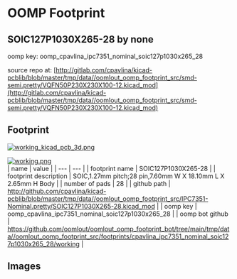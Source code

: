 # OOMP Footprint  
## SOIC127P1030X265-28  by none  
  
oomp key: oomp_cpavlina_ipc7351_nominal_soic127p1030x265_28  
  
source repo at: [http://gitlab.com/cpavlina/kicad-pcblib/blob/master/tmp/data//oomlout_oomp_footprint_src/smd-semi.pretty/VQFN50P230X230X100-12.kicad_mod](http://gitlab.com/cpavlina/kicad-pcblib/blob/master/tmp/data//oomlout_oomp_footprint_src/smd-semi.pretty/VQFN50P230X230X100-12.kicad_mod)  
## Footprint  
  
[![working_kicad_pcb_3d.png](working_kicad_pcb_3d_600.png)](working_kicad_pcb_3d.png)  
  
[![working.png](working_600.png)](working.png)  
| name | value | 
| --- | --- | 
| footprint name | SOIC127P1030X265-28 | 
| footprint description | SOIC,1.27mm pitch;28 pin,7.60mm W X 18.10mm L X 2.65mm H Body | 
| number of pads | 28 | 
| github path | http://github.com/cpavlina/kicad-pcblib/blob/master/tmp/data//oomlout_oomp_footprint_src/IPC7351-Nominal.pretty/SOIC127P1030X265-28.kicad_mod | 
| oomp key | oomp_cpavlina_ipc7351_nominal_soic127p1030x265_28 | 
| oomp bot github | https://github.com/oomlout/oomlout_oomp_footprint_bot/tree/main/tmp/data//oomlout_oomp_footprint_src/footprints/cpavlina_ipc7351_nominal_soic127p1030x265_28/working | 
## Images  
